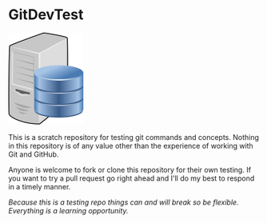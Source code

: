 # GitDevTest

![db image](images/db.png)

This is a scratch repository for testing git commands and concepts. Nothing in this repository is of any value other than the experience  of working with Git and GitHub.

Anyone is welcome to fork or clone this repository for their own testing. If you want to try a pull request go right ahead and I'll do my best to respond in a timely manner.

_Because this is a testing repo things can and will break so be flexible. Everything is a learning opportunity._
